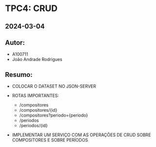# TPC4: CRUD
## 2024-03-04

## Autor:
- A100711
- João Andrade Rodrigues

## Resumo:

- COLOCAR O DATASET NO JSON-SERVER
- ROTAS IMPORTANTES:
    - /compositores
    - /compositores/{id}
    - /compositores?periodo={periodo}
    - /periodos
    - /periodos/{id}

- IMPLEMENTAR UM SERVIÇO COM AS OPERAÇÕES DE CRUD SOBRE COMPOSITORES E SOBRE PERÍODOS 